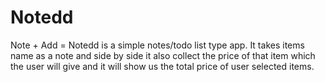 # Notedd
Note + Add = Notedd is a simple notes/todo list type app. It takes items name as a note and side by side it also collect the price of that item which the user will give and it will show us the total price of user selected items.
